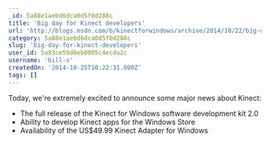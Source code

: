```yaml
---
_id: 5a88e1aebd6dca0d5f0d288c
title: 'Big day for Kinect developers'
url: 'http://blogs.msdn.com/b/kinectforwindows/archive/2014/10/22/big-day-for-kinect-developers.aspx'
category: 5a88e1aebd6dca0d5f0d288c
slug: 'big-day-for-kinect-developers'
user_id: 5a83ce59d6eb0005c4ecda2c
username: 'bill-s'
createdOn: '2014-10-25T10:22:31.000Z'
tags: []
---
```


Today, we're extremely excited to announce some major news about Kinect:
<ul>
	<li>The full release of the Kinect for Windows software development kit 2.0</li>
	<li>Ability to develop Kinect apps for the Windows Store</li>
	<li>Availability of the US$49.99 Kinect Adapter for Windows</li>
</ul>

